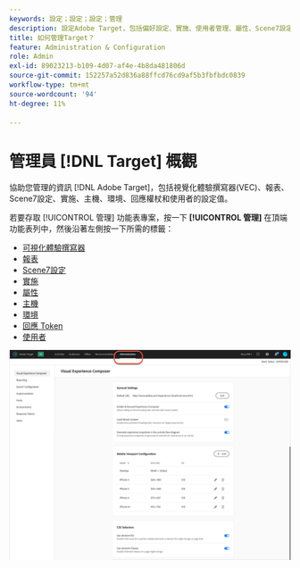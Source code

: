 ```yaml
---
keywords: 設定；設定；設定；管理
description: 設定Adobe Target，包括偏好設定、實施、使用者管理、屬性、Scene7設定、主機管理和回應Token。
title: 如何管理Target？
feature: Administration & Configuration
role: Admin
exl-id: 89023213-b109-4d07-af4e-4b8da481806d
source-git-commit: 152257a52d836a88ffcd76cd9af5b3fbfbdc0839
workflow-type: tm+mt
source-wordcount: '94'
ht-degree: 11%

---
```


# 管理員 [!DNL Target] 概觀

協助您管理的資訊 [!DNL Adobe Target]，包括視覺化體驗撰寫器(VEC)、報表、Scene7設定、實施、主機、環境、回應權杖和使用者的設定值。

若要存取 [!UICONTROL 管理] 功能表專案，按一下 **[!UICONTROL 管理]** 在頂端功能表列中，然後沿著左側按一下所需的標籤：

* [可視化體驗撰寫器](/help/main/administrating-target/visual-experience-composer-set-up.md)
* [報表](/help/main/administrating-target/reporting.md)
* [Scene7設定](/help/main/administrating-target/scene7-settings.md)
* [實施](/help/main/c-implementing-target/implementing-target.md)
* [屬性](/help/main/administrating-target/c-user-management/property-channel/property-channel.md)
* [主機](/help/main/administrating-target/hosts.md)
* [環境](/help/main/administrating-target/environments.md)
* [回應 Token](/help/main/administrating-target/response-tokens.md)
* [使用者](/help/main/administrating-target/c-user-management/user-management.md)

![Adobe Target管理功能表](/help/main/administrating-target/assets/administration.png)
